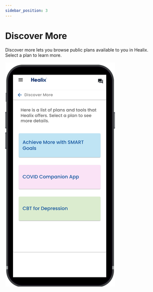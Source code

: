```yaml
---
sidebar_position: 3
---
```


# Discover More

Discover more lets you browse public plans available to you in Healix. Select a plan to learn more.


![Discover More](img/discover-more.png)